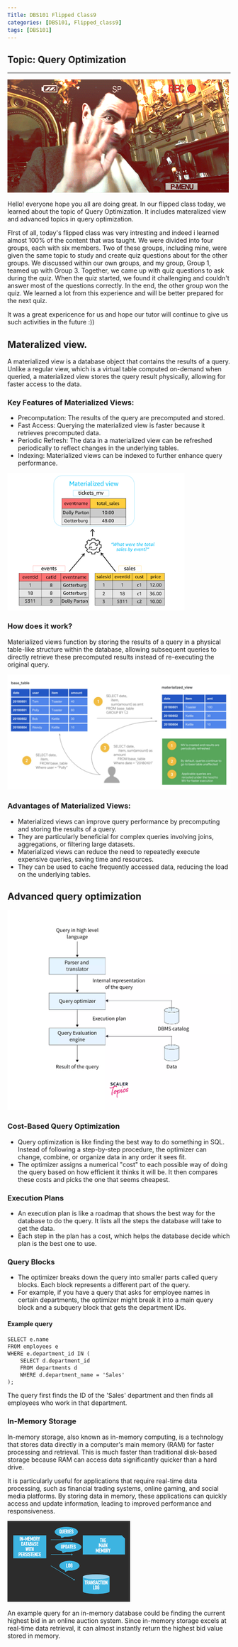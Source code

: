 ```yaml
---
Title: DBS101 Flipped Class9
categories: [DBS101, Flipped_class9]
tags: [DBS101]
---
```

## Topic: Query Optimization
---

![alt text](../flip_9/Hello.gif)

Hello! everyone hope you all are doing great. In our flipped class today, we learned about the topic of Query Optimization. It includes materalized view and advanced topics in query optimization.

FIrst of all, today's flipped class was very intresting and indeed i learned almost 100% of the content that was taught. We were divided into four groups, each with six members. Two of these groups, including mine, were given the same topic to study and create quiz questions about for the other groups. We discussed within our own groups, and my group, Group 1, teamed up with Group 3. Together, we came up with quiz questions to ask during the quiz. When the quiz started, we found it challenging and couldn't answer most of the questions correctly. In the end, the other group won the quiz. We learned a lot from this experience and will be better prepared for the next quiz.

It was a great expericence for us and hope our tutor will continue to give us such activities in the future :))

## Materalized view.

A materialized view is a database object that contains the results of a query. Unlike a regular view, which is a virtual table computed on-demand when queried, a materialized view stores the query result physically, allowing for faster access to the data. 

### Key Features of Materialized Views:

* Precomputation: The results of the query are precomputed and stored.
* Fast Access: Querying the materialized view is faster because it retrieves precomputed data.
* Periodic Refresh: The data in a materialized view can be refreshed periodically to reflect changes in the underlying tables.
* Indexing: Materialized views can be indexed to further enhance query performance.

![alt text](../flip_9/mv.png)

### How does it work?

Materialized views function by storing the results of a query in a physical table-like structure within the database, allowing subsequent queries to directly retrieve these precomputed results instead of re-executing the original query.

![alt text](../flip_9/mat_work.png)

### Advantages of Materialized Views:

* Materialized views can improve query performance by precomputing and storing the results of a query.
* They are particularly beneficial for complex queries involving joins, aggregations, or filtering large datasets.
* Materialized views can reduce the need to repeatedly execute expensive queries, saving time and resources.
* They can be used to cache frequently accessed data, reducing the load on the underlying tables.


## Advanced query optimization

![alt text](../flip_9/query.webp)

### Cost-Based Query Optimization

* Query optimization is like finding the best way to do something in SQL. Instead of following a step-by-step procedure, the optimizer can change, combine, or organize data in any order it sees fit.
* The optimizer assigns a numerical "cost" to each possible way of doing the query based on how efficient it thinks it will be. It then compares these costs and picks the one that seems cheapest.

### Execution Plans

* An execution plan is like a roadmap that shows the best way for the database to do the query. It lists all the steps the database will take to get the data.
* Each step in the plan has a cost, which helps the database decide which plan is the best one to use.

### Query Blocks

* The optimizer breaks down the query into smaller parts called query blocks. Each block represents a different part of the query.
* For example, if you have a query that asks for employee names in certain departments, the optimizer might break it into a main query block and a subquery block that gets the department IDs.

#### Example query

    SELECT e.name
    FROM employees e
    WHERE e.department_id IN (
        SELECT d.department_id
        FROM departments d
        WHERE d.department_name = 'Sales'
    );

The query first finds the ID of the 'Sales' department and then finds all employees who work in that department.


### In-Memory Storage

In-memory storage, also known as in-memory computing, is a technology that stores data directly in a computer's main memory (RAM) for faster processing and retrieval. This is much faster than traditional disk-based storage because RAM can access data significantly quicker than a hard drive.

It is particularly useful for applications that require real-time data processing, such as financial trading systems, online gaming, and social media platforms.  By storing data in memory, these applications can quickly access and update information, leading to improved performance and responsiveness.

![alt text](../flip_9/inmemory.png)

An example query for an in-memory database could be finding the current highest bid in an online auction system.  Since in-memory storage excels at real-time data retrieval, it can almost instantly return the highest bid value stored in memory.
